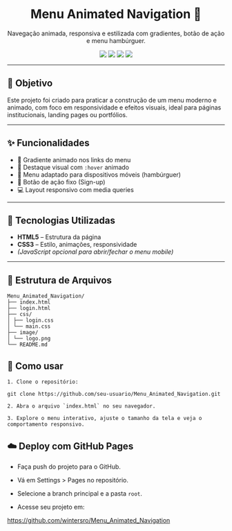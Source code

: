 <h1 align="center">Menu Animated Navigation 🚀</h1>

<p align="center">
  Navegação animada, responsiva e estilizada com gradientes, botão de ação e menu hambúrguer.
</p>

<p align="center">
  <img src="https://img.shields.io/badge/VSCODE-blue?style=for-the-badge&logo=vscode" />
  <img src="https://img.shields.io/badge/HTML5-orange?style=for-the-badge&logo=html5" />
  <img src="https://img.shields.io/badge/CSS3-blue?style=for-the-badge&logo=css3" />
  <img src="https://img.shields.io/badge/Responsivo-%E2%9C%85?style=for-the-badge" />
</p>

---

## 🎯 Objetivo

Este projeto foi criado para praticar a construção de um menu moderno e animado, com foco em responsividade e efeitos visuais, ideal para páginas institucionais, landing pages ou portfólios.

---

## ✨ Funcionalidades

- 🎨 Gradiente animado nos links do menu
- 🧭 Destaque visual com `:hover` animado
- 📱 Menu adaptado para dispositivos móveis (hambúrguer)
- 📌 Botão de ação fixo (Sign-up)
- 💻 Layout responsivo com media queries

---

## 🧰 Tecnologias Utilizadas

- **HTML5** – Estrutura da página
- **CSS3** – Estilo, animações, responsividade
- *(JavaScript opcional para abrir/fechar o menu mobile)*

---

## 📁 Estrutura de Arquivos

```Plaintext
Menu_Animated_Navigation/
├── index.html
├── login.html
├── css/
│ ├── login.css
│ └── main.css
├── image/
│ └── logo.png
└── README.md
```

## 🔧 Como usar

    1. Clone o repositório:

    git clone https://github.com/seu-usuario/Menu_Animated_Navigation.git

    2. Abra o arquivo `index.html` no seu navegador.

    3. Explore o menu interativo, ajuste o tamanho da tela e veja o comportamento responsivo.


## ☁️ Deploy com GitHub Pages

- Faça push do projeto para o GitHub.

- Vá em Settings > Pages no repositório.

- Selecione a branch principal e a pasta `root`.

- Acesse seu projeto em:

https://github.com/wintersro/Menu_Animated_Navigation


